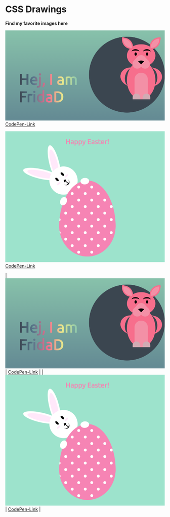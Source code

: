 # CSS Drawings

**Find my favorite images here**

![The Pink Panther](/images/welcome-panther.png)
[CodePen-Link](https://codepen.io/CodeWithFrida/pen/jOPaJeo)

![Easter Bunny](/images/easter-bunny.png)
[CodePen-Link](https://codepen.io/CodeWithFrida/pen/MWaYLpO)

| ![The Pink Panther](/images/welcome-panther.png) | [CodePen-Link](https://codepen.io/CodeWithFrida/pen/jOPaJeo) |
| ![Easter Bunny](/images/easter-bunny.png) | [CodePen-Link](https://codepen.io/CodeWithFrida/pen/MWaYLpO) |